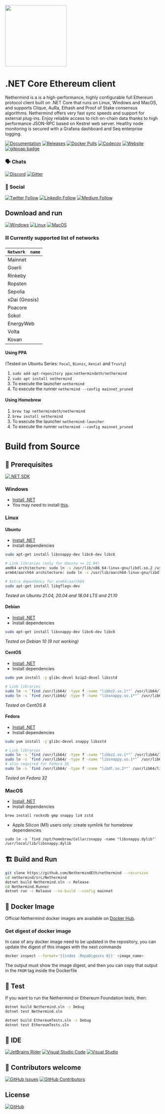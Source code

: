 <img src="Nethermind.png" width="200">

# .NET Core Ethereum client

Nethermind is a is a high-performance, highly configurable full Ethereum protocol client built on .NET Core that runs on Linux, Windows and MacOS, and supports Clique, AuRa, Ethash and Proof of Stake consensus algorithms. Nethermind offers very fast sync speeds and support for external plug-ins. Enjoy reliable access to rich on-chain data thanks to high performance JSON-RPC based on Kestrel web server. Healthy node monitoring is secured with a Grafana dashboard and Seq enterprise logging.

[![Documentation](https://img.shields.io/badge/GitBook-docs-7B36ED?style=for-the-badge&logo=gitbook&logoColor=white)](https://docs.nethermind.io)
[![Releases](https://img.shields.io/github/release/NethermindEth/nethermind.svg?style=for-the-badge&logo=github&logoColor=white)](https://github.com/NethermindEth/nethermind/releases)
[![Docker Pulls](https://img.shields.io/docker/pulls/nethermind/nethermind?style=for-the-badge&logo=docker&logoColor=white)](https://hub.docker.com/r/nethermind/nethermind)
[![Codecov](https://img.shields.io/codecov/c/github/nethermindeth/nethermind?style=for-the-badge&logo=codecov&logoColor=white)](https://codecov.io/gh/NethermindEth/nethermind)
[![Website](https://img.shields.io/website?down_color=lightgrey&down_message=offline&style=for-the-badge&up_color=brightgreen&up_message=online&url=https%3A%2F%2Fnethermind.io)](https://nethermind.io)
[![gitpoap badge](https://public-api.gitpoap.io/v1/repo/NethermindEth/nethermind/badge)](https://www.gitpoap.io/gh/NethermindEth/nethermind)

### :speaking_head:	Chats
[![Discord](https://img.shields.io/discord/629004402170134531?style=for-the-badge&logo=discord&logoColor=white)](https://discord.gg/GXJFaYk)
[![Gitter](https://img.shields.io/gitter/room/nethermindeth/nethermind.svg?style=for-the-badge&logo=gitter&logoColor=white)](https://gitter.im/nethermindeth/nethermind)

### :loudspeaker:	Social
[![Twitter Follow](https://img.shields.io/twitter/follow/nethermindeth?style=for-the-badge&logo=twitter&logoColor=white)](https://twitter.com/nethermindeth)
[![LinkedIn Follow](https://img.shields.io/badge/LinkedIn-follow-0077B5?style=for-the-badge&logo=linkedin&logoColor=white)](https://www.linkedin.com/company/nethermind)
[![Medium Follow](https://img.shields.io/badge/Medium-articles-12100E?style=for-the-badge&logo=medium&logoColor=white)](https://medium.com/nethermind-eth)

## Download and run

[![Windows](https://img.shields.io/badge/Windows-AMD64-0078D6?style=for-the-badge&logo=windows&logoColor=white)](http://downloads.nethermind.io)
[![Linux](https://img.shields.io/badge/Linux-AMD64/ARM64-FCC624?style=for-the-badge&logo=linux&logoColor=black)](http://downloads.nethermind.io)
[![MacOS](https://img.shields.io/badge/MacOS-AMD64/ARM64-000000?style=for-the-badge&logo=apple&logoColor=white)](http://downloads.nethermind.io)

### :chains: Currently supported list of networks

| `Network  name`  | 
| :------------    |
| Mainnet          |
| Goerli           |
| Rinkeby          |
| Ropsten          |
| Sepolia          |
| xDai (Gnosis)    |
| Poacore          |
| Sokol            |
| EnergyWeb        |
| Volta            |
| Kovan            |

#### Using PPA
(Tested on Ubuntu Series: `Focal`, `Bionic`, `Xenial` and `Trusty`)
1. `sudo add-apt-repository ppa:nethermindeth/nethermind`
1. `sudo apt install nethermind`
1. To execute the launcher
``nethermind``
1. To execute the runner
``nethermind --config mainnet_pruned``

#### Using Homebrew
1. `brew tap nethermindeth/nethermind`
1. `brew install nethermind`
1. To execute the launcher
``nethermind-launcher``
1. To execute the runner
``nethermind --config mainnet_pruned``

# Build from Source

## :construction: Prerequisites 

[![.NET SDK](https://img.shields.io/badge/SDK-6.0-512BD4?style=for-the-badge&logo=dotnet&logoColor=white
)](https://dotnet.microsoft.com/en-us/download)

### Windows

* [Install .NET](https://www.microsoft.com/net/download)
* You may need to install [this](https://support.microsoft.com/en-us/help/2977003/the-latest-supported-visual-c-downloads).

### Linux

#### Ubuntu
* [Install .NET](https://docs.microsoft.com/en-gb/dotnet/core/install/linux-ubuntu)
* Install dependencies
```sh
sudo apt-get install libsnappy-dev libc6-dev libc6

# Link libraries (only for Ubuntu >= 21.04)
amd64 architecture: sudo ln -s /usr/lib/x86_64-linux-gnu/libdl.so.2 /usr/lib/x86_64-linux-gnu/libdl.so
arm64/aarch64 architecture: sudo ln -s /usr/lib/aarch64-linux-gnu/libdl.so.2 /usr/lib/aarch64-linux-gnu/libdl.so

# Extra dependency for arm64/aarch64
sudo apt-get install libgflags-dev

```
*Tested on Ubuntu 21.04, 20.04 and 18.04 LTS and 21.10*

#### Debian
* [Install .NET](https://docs.microsoft.com/en-gb/dotnet/core/install/linux-debian)
* Install dependencies
```sh
sudo apt-get install libsnappy-dev libc6-dev libc6
```
*Tested on Debian 10 (9 not working)*

#### CentOS
* [Install .NET](https://docs.microsoft.com/en-gb/dotnet/core/install/linux-centos)
* Install dependencies
```sh
sudo yum install -y glibc-devel bzip2-devel libzstd

# Link libraries
sudo ln -s `find /usr/lib64/ -type f -name "libbz2.so.1*"` /usr/lib64/libbz2.so.1.0 && \
sudo ln -s `find /usr/lib64/ -type f -name "libsnappy.so.1*"` /usr/lib64/libsnappy.so
```
*Tested on CentOS 8*

#### Fedora
* [Install .NET](https://docs.microsoft.com/en-gb/dotnet/core/install/linux-fedora)
* Install dependencies
```sh
sudo yum install -y glibc-devel snappy libzstd

# Link libraries
sudo ln -s `find /usr/lib64/ -type f -name "libbz2.so.1*"` /usr/lib64/libbz2.so.1.0 && \
sudo ln -s `find /usr/lib64/ -type f -name "libsnappy.so.1*"` /usr/lib64/libsnappy.so
# also required for Fedora 35
sudo ln -s `find /usr/lib64/ -type f -name "libdl.so.2*"` /usr/lib64/libdl.so
```
*Tested on Fedora 32*

### MacOS

* [Install .NET](https://www.microsoft.com/net/download)
* Install dependencies
```sh
brew install rocksdb gmp snappy lz4 zstd
```

* Apple Silicon (M1) users only: create symlink for homebrew dependencies
```
sudo ln -s `find /opt/homebrew/Cellar/snappy -name "libsnappy.dylib"` /usr/local/lib/libsnappy.dylib
```

## :building_construction: Build and Run

```sh
git clone https://github.com/NethermindEth/nethermind --recursive
cd nethermind/src/Nethermind
dotnet build Nethermind.sln -c Release
cd Nethermind.Runner
dotnet run -c Release --no-build --config mainnet
```

## :whale: Docker Image

Official Nethermind docker images are available on [Docker Hub](https://hub.docker.com/r/nethermind/nethermind).

### Get digest of docker image

In case of any docker image need to be updated in the repository, you can update the digest of this images with the next commands

```sh
docker inspect --format='{{index .RepoDigests 0}}' <image_name>
```

The output must show the image digest, and then you can copy that output in the `FROM` tag inside the Dockerfile

## :test_tube: Test

If you want to run the Nethermind or Ethereum Foundation tests, then:
```sh
dotnet build Nethermind.sln -c Debug
dotnet test Nethermind.sln

dotnet build EthereumTests.sln -c Debug
dotnet test EthereumTests.sln
```

## :bricks:	IDE

[![JetBrains Rider](https://img.shields.io/badge/Rider-000000?style=for-the-badge&logo=Rider&logoColor=white)](https://www.jetbrains.com/rider)
[![Visual Studio Code](https://img.shields.io/badge/Visual_Studio_Code-0078D4?style=for-the-badge&logo=visual%20studio%20code&logoColor=white)](https://code.visualstudio.com/docs/other/dotnet)
[![Visual Studio](https://img.shields.io/badge/Visual_Studio-5C2D91?style=for-the-badge&logo=visual%20studio&logoColor=white)](https://visualstudio.microsoft.com/downloads)

## :footprints:	Contributors welcome
[![GitHub Issues](https://img.shields.io/github/issues/nethermindeth/nethermind.svg?style=for-the-badge&logo=github&logoColor=white)](https://github.com/NethermindEth/nethermind/issues)
[![GitHub Contributors](https://img.shields.io/github/contributors/nethermindeth/nethermind.svg?style=for-the-badge&logo=github&logoColor=white)](https://github.com/NethermindEth/nethermind/graphs/contributors)

## License
[![GitHub](https://img.shields.io/github/license/nethermindeth/nethermind.svg)](https://github.com/NethermindEth/nethermind/blob/master/LICENSE)
